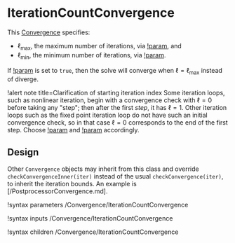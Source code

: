 # IterationCountConvergence

This [Convergence](Convergence/index.md) specifies:

- $\ell_\text{max}$, the maximum number of iterations,
  via [!param](/Convergence/IterationCountConvergence/max_iterations), and
- $\ell_\text{min}$, the minimum number of iterations,
  via [!param](/Convergence/IterationCountConvergence/min_iterations).

If [!param](/Convergence/IterationCountConvergence/converge_at_max_iterations)
is set to `true`, then the solve will converge when $\ell = \ell_\text{max}$
instead of diverge.

!alert note title=Clarification of starting iteration index
Some iteration loops, such as nonlinear iteration, begin with a convergence check with $\ell = 0$ before taking any "step"; then after the first *step*, it has $\ell = 1$. Other iteration loops such as the fixed point iteration loop do not have such an initial convergence check, so in that case $\ell = 0$ corresponds to the end of the first step. Choose [!param](/Convergence/IterationCountConvergence/max_iterations) and [!param](/Convergence/IterationCountConvergence/min_iterations) accordingly.

## Design

Other `Convergence` objects may inherit from this class and override
`checkConvergenceInner(iter)` instead of the usual `checkConvergence(iter)`,
to inherit the iteration bounds. An example is [/PostprocessorConvergence.md].

!syntax parameters /Convergence/IterationCountConvergence

!syntax inputs /Convergence/IterationCountConvergence

!syntax children /Convergence/IterationCountConvergence
